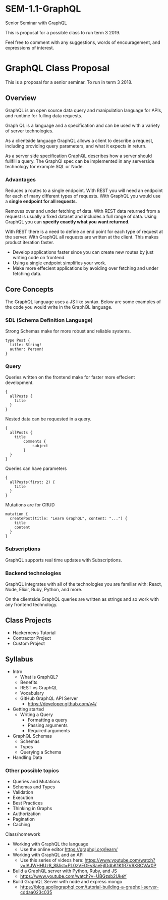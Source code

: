 # SEM-1.1-GraphQL

Senior Seminar with GraphQL

This is proposal for a possible class to run term 3 2019. 

Feel free to comment with any suggestions, words of encouragement, and expressions of interest.

# GraphQL Class Proposal

This is a proposal for a senior seminar. To run in term 3 2018. 

## Overview 

GraphQL is an open source data query and manipulation language for APIs, and runtime for fulling data requests. 

Graph QL is a language and a specification and can be used with a variety of server technologies. 

As a clientside language GraphQL allows a client to describe a request, including providing query parameters, and what it expects in return. 

As a server side specification GraphQL describes how a server should fullfill a query. The GraphQl spec can be implemented in any serverside technology for example SQL or Node. 

### Advantages 

Reduces a routes to a single endpoint. With REST you will need an endpoint for each of many different types of requests. With GraphQL you would use a **single endpoint for all requests**.

Removes over and under fetching of data. With REST data returned from a request is usually a fixed dataset and includes a full range of data. Using GraphQL you can **specify exactly what you want returned**. 

With REST there is a need to define an end point for each type of request at the server. With GraphQL all requests are written at the client. This makes product iteration faster. 

- Develop applications faster since you can create new routes by just writing code on frontend. 
- Using a single endpoint simplifies your work. 
- Make more effecient applications by avoiding over fetching and under fetching data. 

## Core Concepts 

The GraphQL language uses a JS like syntax. Below are some examples of the code you would write in the GraphQL language. 

### SDL (Schema Definition Language)

Strong Schemas make for more robust and reliable systems. 

```
type Post {
  title: String!
  author: Person!
}
```

### Query 

Queries written on the frontend make for faster more effecient development. 

```
{
  allPosts {
    title
  }
}
```

Nested data can be requested in a query. 

```
{
  allPosts {
    title
		comments {
			subject
		}
  }
}
```

Queries can have parameters

```
{
  allPosts(first: 2) {
    title
  }
}
```

Mutations are for CRUD

```
mutation {
  createPost(title: "Learn GraphQL", content: "...") {
    title
    content
  }
}
```

### Subscriptions

GraphQL supports real time updates with Subscriptions. 

### Backend technologies

GraphQL integrates with all of the technologies you are familiar with: React, Node, Elixir, Ruby, Python, and more. 

On the clientside GraphQL queries are written as strings and so work with any frontend technology. 

## Class Projects 

- Hackernews Tutorial 
- Contractor Project
- Custom Project 

## Syllabus

- Intro
  - What is GraphQL?
  - Benefits
  - REST vs GraphQL
  - Vocabulary
  - GitHub GraphQL API Server
    - https://developer.github.com/v4/
- Getting started
  - Writing a Query
    - Formatting a query
    - Passing arguments
    - Required arguments
- GraphQL Schemas
  - Schemas
  - Types 
  - Querying a Schema
- Handling Data

### Other possible topics

- Queries and Mutations
- Schemas and Types 
- Validation
- Execution
- Best Practices
- Thinking in Graphs
- Authorization
- Pagination
- Caching
  
Class/homework

- Working with GraphQL the language
	- Use the online editor https://graphql.org/learn/
- Working with GraphQL and an API
	- Use this series of videos here: https://www.youtube.com/watch?v=lAJWHHUz8_8&list=PL0zVEGEvSaeEjIDdbK1KfR7V9XBCVAr0P
- Build a GraphQL server with Python, Ruby, and JS
	- https://www.youtube.com/watch?v=UBGzsb2UkeY
- Build GraphQL Server with node and express mongo
	- https://blog.apollographql.com/tutorial-building-a-graphql-server-cddaa023c035
	
